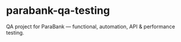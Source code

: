 # parabank-qa-testing
QA project for ParaBank — functional, automation, API &amp; performance testing.
